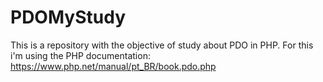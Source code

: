 # PDOMyStudy
This is a repository with the objective of study about PDO in PHP.
For this i'm using the PHP documentation: https://www.php.net/manual/pt_BR/book.pdo.php
